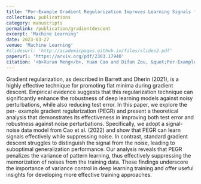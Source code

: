 ```yaml
---
title: "Per-Example Gradient Regularization Improves Learning Signals from Noisy Data."
collection: publications
category: manuscripts
permalink: /publication/gradientdescent
excerpt: 'Machine Learning'
date: 2023-03-27
venue: 'Machine Learning'
#slidesurl: 'http://academicpages.github.io/files/slides2.pdf'
paperurl: 'https://arxiv.org/pdf/2303.17940'
citation: '<b>Xuran Meng</b>, Yuan Cao and Difan Zou, &quot;Per-Example Gradient Regularization Improves Learning Signals from Noisy Data.&quot; <i>Machine Learning</i>, 2024.'
---
```

Gradient regularization, as described in Barrett and Dherin (2021), is a highly effective technique for promoting flat minima during gradient descent. Empirical evidence suggests that this regularization technique can significantly enhance the robustness of deep learning models against noisy perturbations, while also reducing test error. In this paper, we explore the per- example gradient regularization (PEGR) and present a theoretical analysis that demonstrates its effectiveness in improving both test error and robustness against noise perturbations. Specifically, we adopt a signal-noise data model from Cao et al. (2022) and show that PEGR can learn signals effectively while suppressing noise. In contrast, standard gradient descent struggles to distinguish the signal from the noise, leading to suboptimal generalization performance. Our analysis reveals that PEGR penalizes the variance of pattern learning, thus effectively suppressing the memorization of noises from the training data. These findings underscore the importance of variance control in deep learning training and offer useful insights for developing more effective training approaches.
